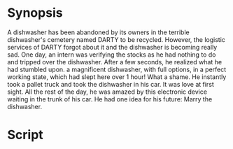 # Synopsis

A dishwasher has been abandoned by its owners in the terrible dishwasher's cemetery named DARTY to be recycled.
However, the logistic services of DARTY forgot about it and the dishwasher is becoming really sad.
One day, an intern was verifying the stocks as he had nothing to do and tripped over the dishwasher.
After a few seconds, he realized what he had stumbled upon.
a magnificent dishwasher, with full options, in a perfect working state, which had slept here over 1 hour! What a shame.
He instantly took a pallet truck and took the dishwasher in his car. It was love at first sight.
All the rest of the day, he was amazed by this electronic device waiting in the trunk of his car.
He had one idea for his future: Marry the dishwasher.

# Script

<!-- #### Project!!

##### Make her fall in love

###### Why should I trust you? You kidnapped me!
- I didn't kidnap you, I saved your life
	- Skip next question
- I fell in love with you at the first sight
	- Goes to the next question
- Yes I did, so what
	- BREAKS!
###### Why did you fall in love with me?
- I find you very magnificent
	- Next chapter
- I just needed something to wash my dishes
	- Next question
- I was bored
	- BREAKS!
###### What do you prefer about me?
- Your options
	- Next chapter
- Your shape
	- Next chapter
- (Your cave)
	- BREAKS!
- your capacity (6.9 L)
	- SO-SO
##### Have  a child

###### Flirt

###### Protection

###### The act
##### Get married -->
